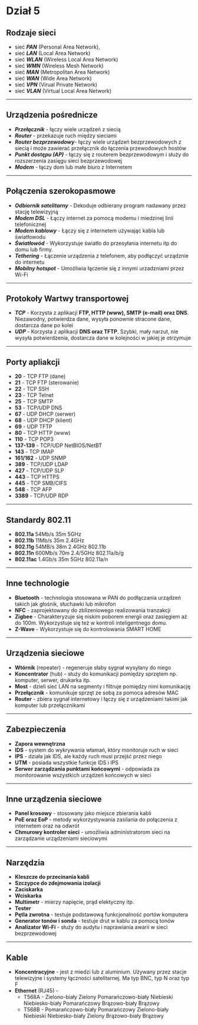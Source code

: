# Dział 5

## Rodzaje sieci

- sieć ***PAN*** (Personal Area Network),
- sieć ***LAN*** (Local Area Network)
- sieć ***WLAN*** (Wireless Local Area Network)
- sieć ***WMN*** (Wireless Mesh Network)
- sieć ***MAN*** (Metropolitan Area Network)
- sieć ***WAN*** (Wide Area Network)
- sieć ***VPN*** (Virual Private Network)
- sieć ***VLAN*** (Virtual Local Area Network)
___
## Urządzenia pośrednicze

- ***Przełącznik*** - łączy wiele urządzeń z siecią
- ***Router*** - przekazuje ruch między sieciami
- ***Router bezprzewodowy***- łączy wiele urządzeń bezprzewodowych z siecią i może zawierać przełącznik do łączenia przewodowych hostów
- ***Punkt dostępu (AP)*** - łączy się z routerem bezprzewodowym i służy do rozszerzenia zasięgu sieci bezprzewodowej
- ***Modem*** - łączy dom lub małe biuro z Internetem
___
## Połączenia szerokopasmowe

- ***Odbiornik satelitarny*** - Dekoduje odbierany program nadawany przez stację telewizyjną
- ***Modem DSL*** - Łączy internet za pomocą modemu i miedzinej linii telefonicznej
- ***Modem kablowy*** - Łączy się z internetem używając kabla lub światłowodu
- ***Światłowód*** - Wykorzystuje światło do przesyłania internetu itp do domu lub firmy.
- ***Tethering*** - Łączenie urządzenia z telefonem, aby podłączyć urządznie do internetu
- ***Mobilny hotspot*** - Umożliwia łączenie się z innymi urzadzniami przez Wi-Fi
___
## Protokoły Wartwy transportowej
- ***TCP*** - Korzysta z aplikacji **FTP, HTTP (www), SMTP (e-mail) oraz DNS**. Niezawodny, potwierdza dane, wysyła ponownie stracone dane, dostarcza dane po kolei
- ***UDP*** - Korzysta z aplikacji **DNS oraz TFTP**. Szybki, mały narzut, nie wysyła potwierdzenia, dostarcza dane w kolejności w jakiej je otrzymuje
___
## Porty apliakcji
- **20** -         TCP        FTP (dane)
- **21** -         TCP        FTP (sterowanie)
- **22** -         TCP        SSH
- **23** -         TCP        Telnet
- **25** -         TCP        SMTP
- **53** -         TCP/UDP    DNS
- **67** -         UDP        DHCP (serwer)
- **68** -         UDP        DHCP (klient)
- **69** -         UDP        TFTP
- **80** -         TCP        HTTP (www)
- **110** -        TCP        POP3
- **137-139** -    TCP/UDP    NetBIOS/NetBT
- **143** -        TCP        IMAP
- **161/162** -    UDP        SNMP
- **389** -        TCP/UDP    LDAP
- **427** -        TCP/UDP    SLP
- **443** -        TCP        HTTPS
- **445** -        TCP        SMB/CIFS
- **548** -        TCP        AFP
- **3389** -       TCP/UDP    RDP
___
## Standardy 802.11
- **802.11a**       54Mb/s    35m     5GHz
- **802.11b**       11Mb/s    35m     2.4GHz
- **802.11g**       54MB/s    38m     2.4GHz      802.11b
- **802.11n**       600Mb/s   70m     2.4/5GHz    802.11a/b/g
- **802.11ac**      1.4Gb/s   35m     5GHz        802.11a/n
___
## Inne technologie
- **Bluetooth** - technologia stosowana w PAN do podłączania urządzeń takich jak głośnik, słuchawki lub mikrofon
- **NFC** - zaprojektowany do zblizeniowego realizowania tranzakcji
- **Zigbee** - Charakteryzuje się niskim poborem energii oraz zasięgiem aż do 100m. Wykorzystuje się też w kontroli inteligentnego domu.
- **Z-Wave** - Wykorzystuje się do kontrolowania SMART HOME
___
## Urządzenia sieciowe
- **Wtórnik** (repeater) - regeneruje słaby sygnał wysyłany do niego
- **Koncentrator** (hub) - służy do komunikacji pomiędzy sprzętem np. komputer, serwer, drukarka itp.
- **Most** - dzieli sieć LAN na segmenty i filtruje pomiędzy nimi komunikację
- **Przełącznik** - komunikuje sprzęt ze sobą za pomoca adresów MAC
- **Router** - zbiera sygnał internetowy i łączy się z urządzeniami takimi jak komputer lub przełącznikami
___
## Zabezpieczenia
- **Zapora wewnętrzna**
- **IDS** - system do wykrywania włamań, który monitoruje ruch w sieci
- **IPS** - działa jak IDS, ale każdy ruch musi przejść przez niego
- **UTM** - posiada wszystkie funkcje IDS i IPS
- **Serwer zarządzania punktami końcowymi** - odpowiada za monitorowanie wszystkich urządzeń końcowych w sieci
___
## Inne urządzenia sieciowe
- **Panel krosowy** - stosowany jako miejsce zbierania kabli
- **PoE oraz EoP** - metody wykorzystywania zasilania do połączenia z internetem oraz na odwrót
- **Chmurowy kontroler sieci** - umożliwia administratorom sieci na zarządzanie urządzeniami sieciowymi
___
## Narzędzia
- **Kleszcze do przecinania kabli**
- **Szczypce do zdejmowania izolacji**
- **Zaciskarka**
- **Wciskarka**
- **Multimetr** - mierzy napięcie, prąd elektyczny itp.
- **Tester**
- **Pętla zwrotna** - testuje podstawową funkcjonalność portów komputera
- **Generator tonów i sonda** - testuje drut w kablu za pomocą tonów
- **Analizator Wi-Fi** - służy do audytu i naprawiania awarii w sieci bezprzewodowej
___
## Kable
- **Koncentracyjne** - jest z miedzi lub z aluminium. Używany przez stacje telewizyjne i systemy łączności satelitarnej. Ma typ BNC, typ N oraz typ F
- **Ethernet** (RJ45) -
  - T568A - Zielono-biały        Zielony        Pomarańczowo-biały      Niebieski      Niebiesko-biały      Pomarańczowy      Brązowo-biały        Brązowy
  - T568B - Pomarańczowo-biały   Pomarańczowy   Zielono-biały           Niebieski      Niebiesko-biały      Zielony           Brązowo-biały        Brązowy
